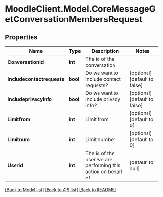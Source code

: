 # MoodleClient.Model.CoreMessageGetConversationMembersRequest

## Properties

Name | Type | Description | Notes
------------ | ------------- | ------------- | -------------
**Conversationid** | **int** | The id of the conversation | 
**Includecontactrequests** | **bool** | Do we want to include contact requests? | [optional] [default to false]
**Includeprivacyinfo** | **bool** | Do we want to include privacy info? | [optional] [default to false]
**Limitfrom** | **int** | Limit from | [optional] [default to 0]
**Limitnum** | **int** | Limit number | [optional] [default to 0]
**Userid** | **int** | The id of the user we are performing this action on behalf of | [default to null]

[[Back to Model list]](../README.md#documentation-for-models) [[Back to API list]](../README.md#documentation-for-api-endpoints) [[Back to README]](../README.md)

